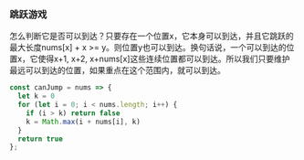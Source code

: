 ### 跳跃游戏 
怎么判断它是否可以到达？只要存在一个位置x，它本身可以到达，并且它跳跃的最大长度nums[x] + x >= y。则位置y也可以到达。换句话说，一个可以到达的位置x，它使得x+1, x+2, x+nums[x]这些连续位置都可以到达。所以我们只要维护最远可以到达的位置，如果重点在这个范围内，就可以到达。
```js
const canJump = nums => {
  let k = 0
  for (let i = 0; i < nums.length; i++) {
    if (i > k) return false
    k = Math.max(i + nums[i], k)
  }
  return true
};
```